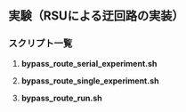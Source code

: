 ## 実験（RSUによる迂回路の実装）

### スクリプト一覧
1. **bypass_route_serial_experiment.sh**  

2. **bypass_route_single_experiment.sh**  

3. **bypass_route_run.sh**  


